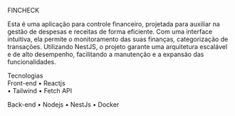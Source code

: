 FINCHECK

Esta é uma aplicação para controle financeiro, projetada para auxiliar na gestão de despesas e receitas de forma eficiente. Com uma interface intuitiva, ela permite o monitoramento das suas finanças, categorização de transações. Utilizando NestJS, o projeto garante uma arquitetura escalável e de alto desempenho, facilitando a manutenção e a expansão das funcionalidades.

Tecnologias                                                                                   
Front-end
• Reactjs                                                                                                                                                                              
• Tailwind
• Fetch API

Back-end
• Nodejs
• NestJs
• Docker
